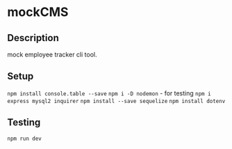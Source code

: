 # mockCMS


## Description
mock employee tracker cli tool. 

## Setup
`npm install console.table --save`
`npm i -D nodemon` - for testing
`npm i express mysql2 inquirer`
`npm install --save sequelize`
`npm install dotenv`

## Testing 
`npm run dev`